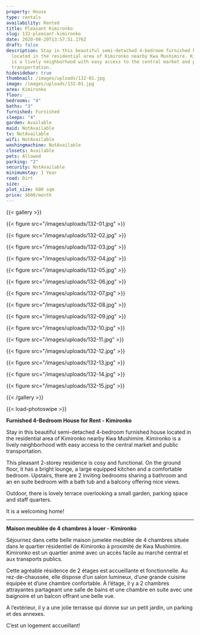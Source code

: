 ```yaml
---
property: House
type: rentals
availability: Rented
title: Pleasant Kimironko
slug: 132-pleasant-kimironko
date: 2020-08-20T13:57:51.176Z
draft: false
description: Stay in this beautiful semi-detached 4-bedroom furnished house
  located in the residential area of Kimironko nearby Kwa Mushimire. Kimironko
  is a lively neighborhood with easy access to the central market and public
  transportation.
hidesidebar: true
thumbnail: /images/uploads/132-01.jpg
image: /images/uploads/132-01.jpg
area: Kimironko
floor: __
bedrooms: "4"
baths: "3"
furnished: Furnished
sleeps: "4"
garden: Available
maid: NotAvailable
tv: NotAvailable
wifi: NotAvailable
washingmachine: NotAvailable
closets: Available
pets: Allowed
parking: "2"
security: NotAvailable
minimumstay: 1 Year
road: Dirt
size: __
plot_size: 600 sqm
price: $600/month
---
```

{{< gallery >}}

{{< figure src="/images/uploads/132-01.jpg" >}}

{{< figure src="/images/uploads/132-02.jpg" >}}

{{< figure src="/images/uploads/132-03.jpg" >}}

{{< figure src="/images/uploads/132-04.jpg" >}}

{{< figure src="/images/uploads/132-05.jpg" >}}

{{< figure src="/images/uploads/132-06.jpg" >}}

{{< figure src="/images/uploads/132-07.jpg" >}}

{{< figure src="/images/uploads/132-08.jpg" >}}

{{< figure src="/images/uploads/132-09.jpg" >}}

{{< figure src="/images/uploads/132-10.jpg" >}}

{{< figure src="/images/uploads/132-11.jpg" >}}

{{< figure src="/images/uploads/132-12.jpg" >}}

{{< figure src="/images/uploads/132-13.jpg" >}}

{{< figure src="/images/uploads/132-14.jpg" >}}

{{< figure src="/images/uploads/132-15.jpg" >}}

{{< /gallery >}}

{{< load-photoswipe >}}

**Furnished 4-Bedroom House for Rent - Kimironko**

Stay in this beautiful semi-detached 4-bedroom furnished house located in the residential area of Kimironko nearby Kwa Mushimire. Kimironko is a lively neighborhood with easy access to the central market and public transportation.

This pleasant 2-storey residence is cosy and functional. On the ground floor, it has a bright lounge, a large equipped kitchen and a comfortable bedroom. Upstairs, there are 2 inviting bedrooms sharing a bathroom and an en suite bedroom with a bath tub and a balcony offering nice views.

Outdoor, there is lovely terrace overlooking a small garden, parking space and staff quarters.

It is a welcoming home!

- - -

**Maison meublée de 4 chambres à louer - Kimironko**

Séjournez dans cette belle maison jumelée meublée de 4 chambres située dans le quartier résidentiel de Kimironko à proximité de Kwa Mushimire. Kimironko est un quartier animé avec un accès facile au marché central et aux transports publics.

Cette agréable résidence de 2 étages est accueillante et fonctionnelle. Au rez-de-chaussée, elle dispose d’un salon lumineux, d’une grande cuisine équipée et d’une chambre confortable. À l’étage, il y a 2 chambres attrayantes partageant une salle de bains et une chambre en suite avec une baignoire et un balcon offrant une belle vue.

A l’extérieur, il y a une jolie terrasse qui donne sur un petit jardin, un parking et des annexes.

C’est un logement accueillant!